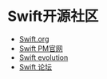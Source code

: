 # Swift开源社区
 
- [Swift.org](https://swift.org/source-code/)
- [Swift PM官网](https://swift.org/package-manager/)
- [Swift evolution](https://github.com/apple/swift-evolution)
- [Swift 论坛](https://forums.swift.org/)








 
 

 



